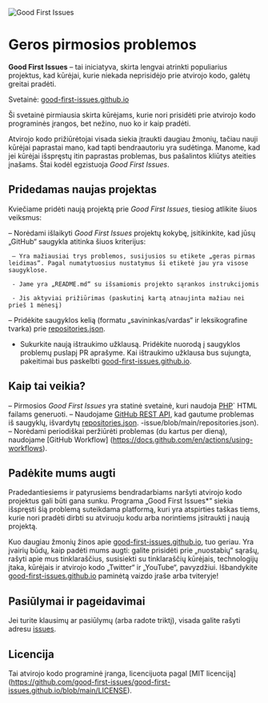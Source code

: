 ![Good First Issues](../assets/github/social-preview.png)

# Geros pirmosios problemos

**Good First Issues** – tai iniciatyva, skirta lengvai atrinkti populiarius projektus, kad kūrėjai, kurie niekada neprisidėjo prie atvirojo kodo, galėtų greitai pradėti.

Svetainė: [good-first-issues.github.io](https://good-first-issues.github.io)

Ši svetainė pirmiausia skirta kūrėjams, kurie nori prisidėti prie atvirojo kodo programinės įrangos, bet nežino, nuo ko ir kaip pradėti.

Atvirojo kodo prižiūrėtojai visada siekia įtraukti daugiau žmonių, tačiau nauji kūrėjai paprastai mano, kad tapti bendraautoriu yra sudėtinga. Manome, kad jei kūrėjai išspręstų itin paprastas problemas, bus pašalintos kliūtys ateities įnašams. Štai kodėl egzistuoja *Good First Issues*.

## Pridedamas naujas projektas

Kviečiame pridėti naują projektą prie *Good First Issues*, tiesiog atlikite šiuos veiksmus:

– Norėdami išlaikyti *Good First Issues* projektų kokybę, įsitikinkite, kad jūsų „GitHub“ saugykla atitinka šiuos kriterijus:

     – Yra mažiausiai trys problemos, susijusios su etikete „geras pirmas leidimas“. Pagal numatytuosius nustatymus ši etiketė jau yra visose saugyklose.

     - Jame yra „README.md“ su išsamiomis projekto sąrankos instrukcijomis

     - Jis aktyviai prižiūrimas (paskutinį kartą atnaujinta mažiau nei prieš 1 mėnesį)

– Pridėkite saugyklos kelią (formatu „savininkas/vardas“ ir leksikografine tvarka) prie [repositories.json](https://github.com/gomzyakov/good-first-issue/blob/main/repositories.json).

- Sukurkite naują ištraukimo užklausą. Pridėkite nuorodą į saugyklos problemų puslapį PR aprašyme. Kai ištraukimo užklausa bus sujungta, pakeitimai bus paskelbti [good-first-issues.github.io](https://good-first-issues.github.io).

## Kaip tai veikia?

– Pirmosios *Good First Issues* yra statinė svetainė, kuri naudoja [PHP](https://www.php.net)` HTML failams generuoti.
– Naudojame [GitHub REST API](https://docs.github.com/en/rest), kad gautume problemas iš saugyklų, išvardytų [repositories.json](https://github.com/gomzyakov/good-first). -issue/blob/main/repositories.json).
– Norėdami periodiškai peržiūrėti problemas (du kartus per dieną), naudojame [GitHub Workflow] (https://docs.github.com/en/actions/using-workflows).

## Padėkite mums augti

Pradedantiesiems ir patyrusiems bendradarbiams naršyti atvirojo kodo projektus gali būti gana sunku. Programa „Good First Issues*“ siekia išspręsti šią problemą suteikdama platformą, kuri yra atspirties taškas tiems, kurie nori pradėti dirbti su atviruoju kodu arba norintiems įsitraukti į naują projektą.

Kuo daugiau žmonių žinos apie [good-first-issues.github.io](https://good-first-issues.github.io), tuo geriau. Yra įvairių būdų, kaip padėti mums augti: galite prisidėti prie „nuostabių“ sąrašų, rašyti apie mus tinklaraščius, susisiekti su tinklaraščių kūrėjais, technologijų įtaka, kūrėjais ir atvirojo kodo „Twitter“ ir „YouTube“, pavyzdžiui. Išbandykite [good-first-issues.github.io](https://good-first-issues.github.io) paminėtą vaizdo įraše arba tviteryje!

## Pasiūlymai ir pageidavimai

Jei turite klausimų ar pasiūlymų (arba radote triktį), visada galite rašyti adresu [issues](https://github.com/good-first-issues/good-first-issues.github.io/issues).

## Licencija

Tai atvirojo kodo programinė įranga, licencijuota pagal [MIT licenciją] (https://github.com/good-first-issues/good-first-issues.github.io/blob/main/LICENSE).